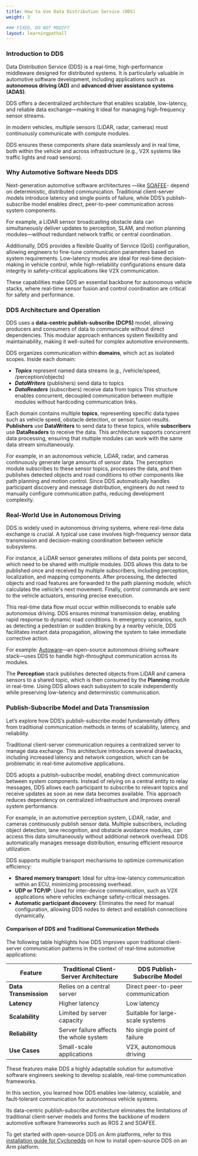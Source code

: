 ```yaml
---
title: How to Use Data Distribution Service (DDS)
weight: 3

### FIXED, DO NOT MODIFY
layout: learningpathall
---
```


### Introduction to DDS
Data Distribution Service (DDS) is a real-time, high-performance middleware designed for distributed systems.
It is particularly valuable in automotive software development, including applications such as **autonomous driving (AD)** and **advanced driver assistance systems (ADAS)**. 

DDS offers a decentralized architecture that enables scalable, low-latency, and reliable data exchange—making it ideal for managing high-frequency sensor streams. 

In modern vehicles, multiple sensors (LiDAR, radar, cameras) must continuously communicate with compute modules. 

DDS ensures these components share data seamlessly and in real time, both within the vehicle and across infrastructure (e.g., V2X systems like traffic lights and road sensors).


### Why Automotive Software Needs DDS

Next-generation automotive software architectures —like [SOAFEE](https://www.soafee.io/)- depend on deterministic, distributed communication. Traditional client-server models introduce latency and single points of failure, while DDS’s publish-subscribe model enables direct, peer-to-peer communication across system components.

For example, a LiDAR sensor broadcasting obstacle data can simultaneously deliver updates to perception, SLAM, and motion planning modules—without redundant network traffic or central coordination.

Additionally, DDS provides a flexible Quality of Service (QoS) configuration, allowing engineers to fine-tune communication parameters based on system requirements. Low-latency modes are ideal for real-time decision-making in vehicle control, while high-reliability configurations ensure data integrity in safety-critical applications like V2X communication.

These capabilities make DDS an essential backbone for autonomous vehicle stacks, where real-time sensor fusion and control coordination are critical for safety and performance.

### DDS Architecture and Operation

DDS uses a **data-centric publish-subscribe (DCPS)** model, allowing producers and consumers of data to communicate without direct dependencies. This modular approach enhances system flexibility and maintainability, making it well-suited for complex automotive environments.

DDS organizes communication within **domains**, which act as isolated scopes. Inside each domain:
- ***Topics*** represent named data streams (e.g., /vehicle/speed, /perception/objects)
- ***DataWriters*** (publishers) send data to topics
- ***DataReaders*** (subscribers) receive data from topics
This structure enables concurrent, decoupled communication between multiple modules without hardcoding communication links.

Each domain contains multiple **topics**, representing specific data types such as vehicle speed, obstacle detection, or sensor fusion results. **Publishers** use **DataWriters** to send data to these topics, while **subscribers** use **DataReaders** to receive the data. This architecture supports concurrent data processing, ensuring that multiple modules can work with the same data stream simultaneously.

For example, in an autonomous vehicle, LiDAR, radar, and cameras continuously generate large amounts of sensor data. The perception module subscribes to these sensor topics, processes the data, and then publishes detected objects and road conditions to other components like path planning and motion control. Since DDS automatically handles participant discovery and message distribution, engineers do not need to manually configure communication paths, reducing development complexity.


### Real-World Use in Autonomous Driving
DDS is widely used in autonomous driving systems, where real-time data exchange is crucial. A typical use case involves high-frequency sensor data transmission and decision-making coordination between vehicle subsystems.

For instance, a LiDAR sensor generates millions of data points per second, which need to be shared with multiple modules. DDS allows this data to be published once and received by multiple subscribers, including perception, localization, and mapping components. After processing, the detected objects and road features are forwarded to the path planning module, which calculates the vehicle's next movement. Finally, control commands are sent to the vehicle actuators, ensuring precise execution.

This real-time data flow must occur within milliseconds to enable safe autonomous driving. DDS ensures minimal transmission delay, enabling rapid response to dynamic road conditions. In emergency scenarios, such as detecting a pedestrian or sudden braking by a nearby vehicle, DDS facilitates instant data propagation, allowing the system to take immediate corrective action.

For example: [Autoware](https://www.autoware.org/)—an open-source autonomous driving software stack—uses DDS to handle high-throughput communication across its modules. 

The **Perception** stack publishes detected objects from LiDAR and camera sensors to a shared topic, which is then consumed by the **Planning** module in real-time. Using DDS allows each subsystem to scale independently while preserving low-latency and deterministic communication.

### Publish-Subscribe Model and Data Transmission
Let’s explore how DDS’s publish-subscribe model fundamentally differs from traditional communication methods in terms of scalability, latency, and reliability.

Traditional client-server communication requires a centralized server to manage data exchange. This architecture introduces several drawbacks, including increased latency and network congestion, which can be problematic in real-time automotive applications.

DDS adopts a publish-subscribe model, enabling direct communication between system components. Instead of relying on a central entity to relay messages, DDS allows each participant to subscribe to relevant topics and receive updates as soon as new data becomes available. This approach reduces dependency on centralized infrastructure and improves overall system performance.

For example, in an automotive perception system, LiDAR, radar, and cameras continuously publish sensor data. Multiple subscribers, including object detection, lane recognition, and obstacle avoidance modules, can access this data simultaneously without additional network overhead. DDS automatically manages message distribution, ensuring efficient resource utilization.

DDS supports multiple transport mechanisms to optimize communication efficiency:
- **Shared memory transport**: Ideal for ultra-low-latency communication within an ECU, minimizing processing overhead.
- **UDP or TCP/IP**: Used for inter-device communication, such as V2X applications where vehicles exchange safety-critical messages.
- **Automatic participant discovery**: Eliminates the need for manual configuration, allowing DDS nodes to detect and establish connections dynamically.

#### Comparison of DDS and Traditional Communication Methods

The following table highlights how DDS improves upon traditional client-server communication patterns in the context of real-time automotive applications:

| **Feature**           | **Traditional Client-Server Architecture** | **DDS Publish-Subscribe Model**   |
|-----------------------|--------------------------------------------|---------------------------        |
| **Data Transmission** | Relies on a central server                 | Direct peer-to-peer communication |
| **Latency**           | Higher latency                             | Low latency                       |
| **Scalability**       | Limited by server capacity                 | Suitable for large-scale systems  |
| **Reliability**       | Server failure affects the whole system    | No single point of failure        |
| **Use Cases**         | Small-scale applications                   | V2X, autonomous driving           |

These features make DDS a highly adaptable solution for automotive software engineers seeking to develop scalable, real-time communication frameworks.

In this section, you learned how DDS enables low-latency, scalable, and fault-tolerant communication for autonomous vehicle systems.

Its data-centric publish-subscribe architecture eliminates the limitations of traditional client-server models and forms the backbone of modern automotive software frameworks such as ROS 2 and SOAFEE.

To get started with open-source DDS on Arm platforms, refer to this [installation guide for Cyclonedds](https://learn.arm.com/install-guides/cyclonedds) on how to install open-source DDS on an Arm platform.

